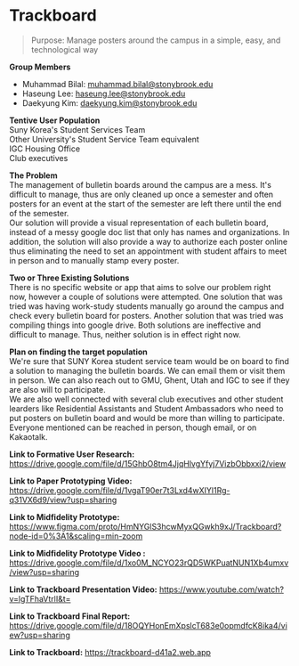 # Trackboard

> Purpose: Manage posters around the campus in a simple, easy, and technological way

**Group Members**

- Muhammad Bilal: muhammad.bilal@stonybrook.edu
- Haseung Lee: haseung.lee@stonybrook.edu
- Daekyung Kim: daekyung.kim@stonybrook.edu

**Tentive User Population**  
Suny Korea's Student Services Team  
Other University's Student Service Team equivalent  
IGC Housing Office  
Club executives

**The Problem**  
The management of bulletin boards around the campus are a mess. It's difficult to manage, thus are only cleaned up once a semester and often posters for an event at the start of the semester are left there until the end of the semester.  
Our solution will provide a visual representation of each bulletin board, instead of a messy google doc list that only has names and organizations. In addition, the solution will also provide a way to authorize each poster online thus eliminating the need to set an appointment with student affairs to meet in person and to manually stamp every poster.

**Two or Three Existing Solutions**  
There is no specific website or app that aims to solve our problem right now, however a couple of solutions were attempted. One solution that was tried was having work-study students manually go around the campus and check every bulletin board for posters. Another solution that was tried was compiling things into google drive. Both solutions are ineffective and difficult to manage. Thus, neither solution is in effect right now.

**Plan on finding the target population**  
We're sure that SUNY Korea student service team would be on board to find a solution to managing the bulletin boards. We can email them or visit them in person. We can also reach out to GMU, Ghent, Utah and IGC to see if they are also will to participate.  
We are also well connected with several club executives and other student learders like Residential Assistants and Student Ambassadors who need to put posters on bulletin board and would be more than willing to participate.  
Everyone mentioned can be reached in person, though email, or on Kakaotalk.

**Link to Formative User Research:** https://drive.google.com/file/d/15GhbO8tm4JjqHlvgYfyj7VizbObbxxi2/view

**Link to Paper Prototyping Video:** https://drive.google.com/file/d/1vgaT90er7t3Lxd4wXIYl1Rg-q31VX6d9/view?usp=sharing

**Link to Midfidelity Prototype:** https://www.figma.com/proto/HmNYGlS3hcwMyxQGwkh9xJ/Trackboard?node-id=0%3A1&scaling=min-zoom

**Link to Midfidelity Prototype Video :** https://drive.google.com/file/d/1xo0M_NCYO23rQD5WKPuatNUN1Xb4umxv/view?usp=sharing

**Link to Trackboard Presentation Video:** https://www.youtube.com/watch?v=lgTFhaVtrlI&t=

**Link to Trackboard Final Report:** https://drive.google.com/file/d/18OQYHonEmXpslcT683e0opmdfcK8ika4/view?usp=sharing

**Link to Trackboard:** https://trackboard-d41a2.web.app
